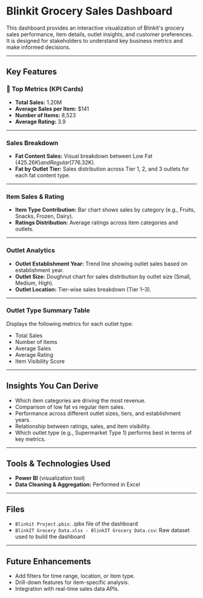 
# Blinkit Grocery Sales Dashboard

This dashboard provides an interactive visualization of Blinkit's grocery sales performance, item details, outlet insights, and customer preferences. It is designed for stakeholders to understand key business metrics and make informed decisions.

---

## Key Features

### 🔸 Top Metrics (KPI Cards)
- **Total Sales:** 1.20M
- **Average Sales per Item:** $141
- **Number of Items:** 8,523
- **Average Rating:** 3.9

---

### Sales Breakdown
- **Fat Content Sales:** Visual breakdown between Low Fat ($425.26K) and Regular ($776.32K).
- **Fat by Outlet Tier:** Sales distribution across Tier 1, 2, and 3 outlets for each fat content type.

---

### Item Sales & Rating
- **Item Type Contribution:** Bar chart shows sales by category (e.g., Fruits, Snacks, Frozen, Dairy).
- **Ratings Distribution:** Average ratings across item categories and outlets.

---

### Outlet Analytics
- **Outlet Establishment Year:** Trend line showing outlet sales based on establishment year.
- **Outlet Size:** Doughnut chart for sales distribution by outlet size (Small, Medium, High).
- **Outlet Location:** Tier-wise sales breakdown (Tier 1–3).

---

### Outlet Type Summary Table
Displays the following metrics for each outlet type:
- Total Sales
- Number of Items
- Average Sales
- Average Rating
- Item Visibility Score

---

## Insights You Can Derive

- Which item categories are driving the most revenue.
- Comparison of low fat vs regular item sales.
- Performance across different outlet sizes, tiers, and establishment years.
- Relationship between ratings, sales, and item visibility.
- Which outlet type (e.g., Supermarket Type 1) performs best in terms of key metrics.

---

## Tools & Technologies Used

- **Power BI** (visualization tool)
- **Data Cleaning & Aggregation:** Performed in Excel

---

## Files

- `Blinkit Project.pbix`: .ipbx file of the dashboard
- `BlinkIT Grocery Data.xlsx - BlinkIT Grocery Data.csv`: Raw dataset used to build the dashboard

---

## Future Enhancements

- Add filters for time range, location, or item type.
- Drill-down features for item-specific analysis.
- Integration with real-time sales data APIs.
